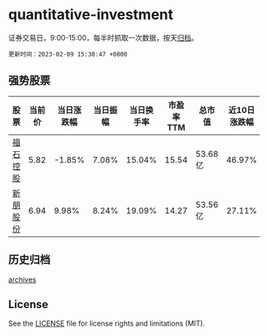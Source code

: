 # quantitative-investment

证券交易日，9:00-15:00，每半时抓取一次数据，按天[归档](archives)。

`更新时间：2023-02-09 15:30:47 +0800`

## 强势股票

|股票|当前价|当日涨跌幅|当日振幅|当日换手率|市盈率TTM|总市值|近10日涨跌幅|
|----|----|----|----|----|----|----|----|
|[福石控股](https://xueqiu.com/S/SZ300071)|5.82|-1.85%|7.08%|15.04%|15.54|53.68亿|46.97%|
|[新朋股份](https://xueqiu.com/S/SZ002328)|6.94|9.98%|8.24%|19.09%|14.27|53.56亿|27.11%|

## 历史归档

[archives](archives)

## License

See the [LICENSE](LICENSE) file for license rights and limitations (MIT).